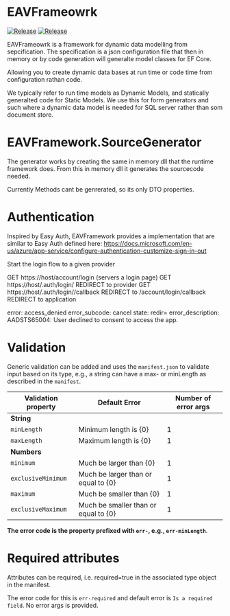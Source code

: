 # EAVFrameowrk

[![Release](https://github.com/EAVFW/EAVFramework/actions/workflows/release.yml/badge.svg)](https://github.com/EAVFW/EAVFramework/actions/workflows/release.yml)
[![Release](https://github.com/EAVFW/EAVFramework/actions/workflows/release.yml/badge.svg?branch=dev)](https://github.com/EAVFW/EAVFramework/actions/workflows/release.yml)

EAVFrameowrk is a framework for dynamic data modelling from sepcification. The specification is a json configuration file that then in memory or by code generation will generalte model classes for EF Core. 

Allowing you to create dynamic data bases at run time or code time from configuration rathan code. 

We typically refer to run time models as Dynamic Models, and statically generalted code for Static Models. We use this for form generators and such where a dynamic data model is needed for SQL server rather than som document store.


# EAVFramework.SourceGenerator

The generator works by creating the same in memory dll that the runtime framework does. From this in memory dll it generates the sourcecode needed. 

Currently Methods cant be genrerated, so its only DTO properties.


# Authentication

Inspired by Easy Auth, EAVFramework provides a implementation that are similar to Easy Auth defined here: https://docs.microsoft.com/en-us/azure/app-service/configure-authentication-customize-sign-in-out


Start the login flow to a given provider

GET https://host/account/login (servers a login page)
GET https://host/.auth/login/<provider>
REDIRECT to provider
GET https://host/.auth/login/<provider>/callback
REDIRECT to /account/login/callback
REDIRECT to application


error: access_denied
error_subcode: cancel
state: redir=
error_description: AADSTS65004: User declined to consent to access the app.



# Validation

Generic validation can be added and uses the `manifest.json` to validate input based on its type, e.g., a string can
have a max- or minLength as described in the `manifest`.

| Validation property | Default Error                        | Number of error args |
| ------------------- | ------------------------------------ | -------------------- |
| **String**          |                                      |                      |
| `minLength`         | Minimum length is {0}                | 1                    |
| `maxLength`         | Maximum length is {0}                | 1                    |
| **Numbers**         |                                      |                      |
| `minimum`           | Much be larger than {0}              | 1                    |
| `exclusiveMinimum`  | Much be larger than or equal to {0}  | 1                    |
| `maximum`           | Much be smaller than {0}             | 1                    |
| `exclusiveMaximum`  | Much be smaller than or equal to {0} | 1                    |

**The error code is the property prefixed with `err-`, e.g., `err-minLength`**.

# Required attributes
Attributes can be required, i.e. required=true in the associated type object in the manifest.

The error code for this is `err-required` and default error is `Is a required field`. No error args is provided.
